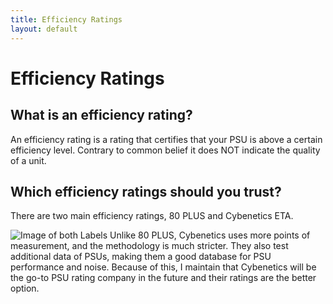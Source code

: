 ```yaml
---
title: Efficiency Ratings
layout: default
---
```


# Efficiency Ratings

## What is an efficiency rating?

An efficiency rating is a rating that certifies that your PSU is above a certain efficiency level. Contrary to common belief it does NOT indicate the quality of a unit.

## Which efficiency ratings should you trust?

There are two main efficiency ratings, 80 PLUS and Cybenetics ETA. 

![Image of both Labels](/PSUBuyingGuide/assets/80_PLUS_vs_cybenetics.width-1500.format-webp.webp)
Unlike 80 PLUS, Cybenetics uses more points of measurement, 
and the methodology is much stricter. They also test additional data of PSUs, 
making them a good database for PSU performance and noise. Because of this, 
I maintain that Cybenetics will be the go-to PSU rating company in the future 
and their ratings are the better option.
